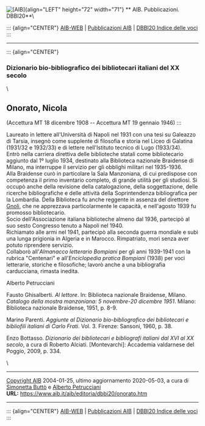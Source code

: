 ![\[AIB\]](/aib/wi/aibv72.gif){align="LEFT" height="72" width="71"}
** AIB. Pubblicazioni. DBBI20**\

::: {align="CENTER"}
[AIB-WEB](/) \| [Pubblicazioni AIB](/pubblicazioni/) \| [DBBI20 Indice
delle voci](dbbi20.htm)
:::

------------------------------------------------------------------------

::: {align="CENTER"}
### Dizionario bio-bibliografico dei bibliotecari italiani del XX secolo

\

## Onorato, Nicola

(Accettura MT 18 dicembre 1908 -- Accettura MT 19 gennaio 1946)
:::

Laureato in lettere all\'Università di Napoli nel 1931 con una tesi su
Galeazzo di Tarsia, insegnò come supplente di filosofia e storia nel
Liceo di Galatina (1931/32 e 1932/33) e di lettere nell\'Istituto
tecnico di Lugo (1933/34).\
Entrò nella carriera direttiva delle biblioteche statali come
bibliotecario aggiunto dal 1º luglio 1934, destinato alla Biblioteca
nazionale Braidense di Milano, ma interruppe il servizio per gli
obblighi militari nel 1935-1936.\
Alla Braidense curò in particolare la Sala Manzoniana, di cui predispose
con competenza il primo inventario completo, di grande utilità per gli
studiosi. Si occupò anche della revisione della catalogazione, della
soggettazione, delle ricerche bibliografiche e delle attività della
Soprintendenza bibliografica per la Lombardia. Della Biblioteca fu anche
reggente in assenza del direttore [Gnoli](gnolit.htm), che ne apprezzava
particolarmente le capacità, e nell\'agosto 1939 fu promosso
bibliotecario.\
Socio dell\'Associazione italiana biblioteche almeno dal 1936, partecipò
al suo sesto Congresso tenuto a Napoli nel 1940.\
Richiamato alle armi nel 1941, partecipò alla seconda guerra mondiale e
subì una lunga prigionia in Algeria e in Marocco. Rimpatriato, morì
senza aver potuto riprendere servizio.\
Collaborò all\'*Almanacco letterario Bompiani* per gli anni 1939-1941
con la rubrica \"Centenari\" e all\'*Enciclopedia pratica Bompiani*
(1938) per voci letterarie, storiche e filosofiche; lavorò anche a una
bibliografia carducciana, rimasta inedita.

Alberto Petrucciani

Fausto Ghisalberti. *Al lettore*. In: Biblioteca nazionale Braidense,
Milano. *Catalogo della mostra manzoniana: 5 novembre-20 dicembre 1951*.
Milano: Biblioteca nazionale Braidense, 1951, p. 8-9.

Marino Parenti. *Aggiunte al Dizionario bio-bibliografico dei
bibliotecari e bibliofili italiani di Carlo Frati*. Vol. 3. Firenze:
Sansoni, 1960, p. 38.

Enzo Bottasso. *Dizionario dei bibliotecari e bibliografi italiani dal
XVI al XX secolo*, a cura di Roberto Alciati. \[Montevarchi\]: Accademia
valdarnese del Poggio, 2009, p. 334.

\

------------------------------------------------------------------------

[Copyright AIB](/su-questo-sito/dichiarazione-di-copyright-aib-web/)
2004-01-25, ultimo aggiornamento 2020-05-03, a cura di [Simonetta
Buttò](/aib/redazione3.htm) e [Alberto
Petrucciani](/su-questo-sito/redazione-aib-web/)\
**URL:** https://www.aib.it/aib/editoria/dbbi20/onorato.htm

------------------------------------------------------------------------

::: {align="CENTER"}
[AIB-WEB](/) \| [Pubblicazioni AIB](/pubblicazioni/) \| [DBBI20 Indice
delle voci](dbbi20.htm)
:::
